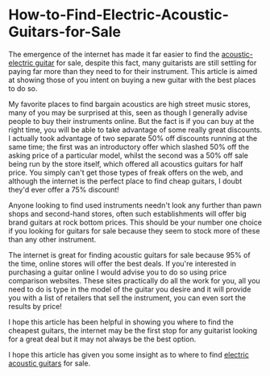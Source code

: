 # How-to-Find-Electric-Acoustic-Guitars-for-Sale
<p>The emergence of the internet has made it far easier to find the&nbsp;<a class="external" href="https://best-of-acoustic-guitar.blogspot.com/2020/01/acoustic-electric-guitar-cutaway-36.html" target="_blank" rel="noreferrer noopener">acoustic-electric guitar</a>&nbsp;for sale, despite this fact, many guitarists are still settling for paying far more than they need to for their instrument. This article is aimed at showing those of you intent on buying a new guitar with the best places to do so.</p>
<p>My favorite places to find bargain acoustics are high street music stores, many of you may be surprised at this, seen as though I generally advise people to buy their instruments online. But the fact is if you can buy at the right time, you will be able to take advantage of some really great discounts. I actually took advantage of two separate 50% off discounts running at the same time; the first was an introductory offer which slashed 50% off the asking price of a particular model, whilst the second was a 50% off sale being run by the store itself, which offered all acoustics guitars for half price. You simply can't get those types of freak offers on the web, and although the internet is the perfect place to find cheap guitars, I doubt they'd ever offer a 75% discount!</p>
<p>Anyone looking to find used instruments needn't look any further than pawn shops and second-hand stores, often such establishments will offer big brand guitars at rock bottom prices. This should be your number one choice if you looking for guitars for sale because they seem to stock more of these than any other instrument.</p>
<p>The internet is great for finding acoustic guitars for sale because 95% of the time, online stores will offer the best deals. If you're interested in purchasing a guitar online I would advise you to do so using price comparison websites. These sites practically do all the work for you, all you need to do is type in the model of the guitar you desire and it will provide you with a list of retailers that sell the instrument, you can even sort the results by price!</p>
<p>I hope this article has been helpful in showing you where to find the cheapest guitars, the internet may be the first stop for any guitarist looking for a great deal but it may not always be the best option.</p>
<p>I hope this article has given you some insight as to where to find&nbsp;<a class="external" href="https://best-of-acoustic-guitar.blogspot.com/2020/01/acoustic-electric-guitar-cutaway-36.html" target="_blank" rel="noreferrer noopener">electric acoustic guitars</a>&nbsp;for sale.</p>
